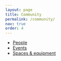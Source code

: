 ```yaml
---
layout: page
title: Community
permalink: /community/
nav: true
order: 4
---
```


* [People](/people)
* [Events](/events)
* [Spaces & equipment](/spaces-equipment)